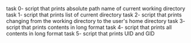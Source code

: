 task 0- script that prints absolute path name of current working directory
task 1- script that prints list of current directory
task 2- script that prints changing from the working directory to the user's home directory
task 3- script that prints contents in long format
task 4- script that prints all contents in long format
task 5- script that prints UID and GID
